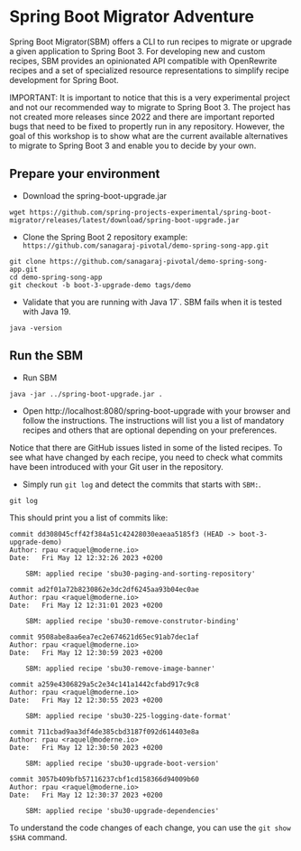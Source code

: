 # Spring Boot Migrator Adventure

Spring Boot Migrator(SBM) offers a CLI to run recipes to migrate or upgrade 
a given application to Spring Boot 3. For developing new and custom recipes, SBM 
provides an opinionated API compatible with OpenRewrite recipes and a set of 
specialized resource representations to simplify recipe development for 
Spring Boot.

IMPORTANT: It is important to notice that this is a very experimental project and not
our recommended way to migrate to Spring Boot 3. The project has not created more
releases since 2022 and there are important reported bugs that need to be fixed to 
propertly run in any repository. However, the goal of this workshop is to show
what are the current available alternatives to migrate to Spring Boot 3 and enable
you to decide by your own. 

## Prepare your environment

-  Download the spring-boot-upgrade.jar

```
wget https://github.com/spring-projects-experimental/spring-boot-migrator/releases/latest/download/spring-boot-upgrade.jar
```

- Clone the Spring Boot 2 repository example: ` https://github.com/sanagaraj-pivotal/demo-spring-song-app.git`

```
git clone https://github.com/sanagaraj-pivotal/demo-spring-song-app.git
cd demo-spring-song-app
git checkout -b boot-3-upgrade-demo tags/demo
```

- Validate that you are running with Java 17`. SBM fails when it is tested with Java 19.

```
java -version
```

## Run the SBM

- Run SBM

```
java -jar ../spring-boot-upgrade.jar .
```

- Open http://localhost:8080/spring-boot-upgrade with your browser and follow the instructions. The instructions will list you a list of 
mandatory recipes and others that are optional depending on your preferences. 

Notice that there are GitHub issues listed in some of the listed 
recipes. To see what have changed by each recipe, you need to check what commits have been introduced with your Git user in the repository.

- Simply run `git log` and detect the commits that starts with `SBM:`.

```
git log
```

This should print you a list of commits like:

```
commit dd308045cff42f384a51c42428030eaeaa5185f3 (HEAD -> boot-3-upgrade-demo)
Author: rpau <raquel@moderne.io>
Date:   Fri May 12 12:32:26 2023 +0200

    SBM: applied recipe 'sbu30-paging-and-sorting-repository'

commit ad2f01a72b8230862e3dc2df6245aa93b04ec0ae
Author: rpau <raquel@moderne.io>
Date:   Fri May 12 12:31:01 2023 +0200

    SBM: applied recipe 'sbu30-remove-construtor-binding'

commit 9508abe8aa6ea7ec2e674621d65ec91ab7dec1af
Author: rpau <raquel@moderne.io>
Date:   Fri May 12 12:30:59 2023 +0200

    SBM: applied recipe 'sbu30-remove-image-banner'

commit a259e4306829a5c2e34c141a1442cfabd917c9c8
Author: rpau <raquel@moderne.io>
Date:   Fri May 12 12:30:55 2023 +0200

    SBM: applied recipe 'sbu30-225-logging-date-format'

commit 711cbad9aa3df4de385cbd3187f092d614403e8a
Author: rpau <raquel@moderne.io>
Date:   Fri May 12 12:30:50 2023 +0200

    SBM: applied recipe 'sbu30-upgrade-boot-version'

commit 3057b409bfb57116237cbf1cd158366d94009b60
Author: rpau <raquel@moderne.io>
Date:   Fri May 12 12:30:37 2023 +0200

    SBM: applied recipe 'sbu30-upgrade-dependencies'
```
 
To understand the code changes of each change, you can use the `git show $SHA` command. 

